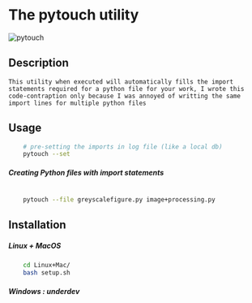 # The pytouch utility


![pytouch](https://user-images.githubusercontent.com/45916202/85221930-65782500-b3d5-11ea-9c67-5376a5d702d3.gif)


## Description
    This utility when executed will automatically fills the import statements required for a python file for your work, I wrote this code-contraption only because I was annoyed of writting the same import lines for multiple python files 

## Usage

```bash
    # pre-setting the imports in log file (like a local db)
    pytouch --set
```
##### Creating Python files with import statements

```bash
    
    pytouch --file greyscalefigure.py image+processing.py
```
## Installation 
##### Linux + MacOS

```bash
    cd Linux+Mac/
    bash setup.sh
```

##### Windows : underdev

